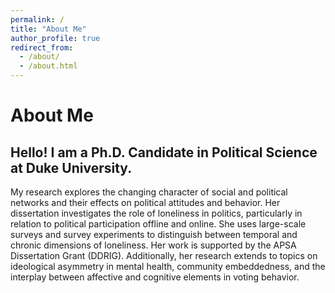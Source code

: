 ```yaml
---
permalink: /
title: "About Me"
author_profile: true
redirect_from: 
  - /about/
  - /about.html
---
```


About Me
======
Hello! I am a Ph.D. Candidate in Political Science at Duke University.
------
My research explores the changing character of social and political networks and their effects on political attitudes and behavior. Her dissertation investigates the role of loneliness in politics, particularly in relation to political participation offline and online. She uses large-scale surveys and survey experiments to distinguish between temporal and chronic dimensions of loneliness. Her work is supported by the APSA Dissertation Grant (DDRIG). Additionally, her research extends to topics on ideological asymmetry in mental health, community embeddedness, and the interplay between affective and cognitive elements in voting behavior.
